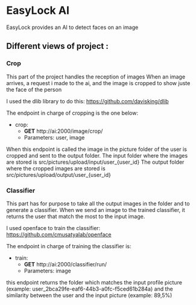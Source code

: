 # EasyLock AI

EasyLock provides an AI to detect faces on an image

## Different views of project :

### Crop

This part of the project handles the reception of images
When an image arrives, a request i made to the ai, and the image is cropped to show juste the face of the person

I used the dlib library to do this: https://github.com/davisking/dlib

The endpoint in charge of cropping is the one below:

* crop:
    * **GET** http://ai:2000/image/crop/
    * Parameters: user, image

When this endpoint is called the image in the picture folder of the user is cropped and sent to the output folder.
The input folder where the images are stored is src/pictures/upload/input/user_{user_id}
The output folder where the cropped images are stored is src/pictures/upload/output/user_{user_id}


### Classifier

This part has for purpose to take all the output images in the folder and to generate a classifier. When we send an image to the trained classifier, it returns the user that match the most to the input image.

I used openface to train the classifier: https://github.com/cmusatyalab/openface

The endpoint in charge of training the classifier is:

* train:
    * **GET**    http://ai:2000/classifier/run/
    * Parameters: image

this endpoint returns the folder which matches the input profile picture (example: user_2bca29fe-eaf6-44b3-a0fc-f5ced61b284a) and the similarity between the user and the input picture (example: 89,5%)

